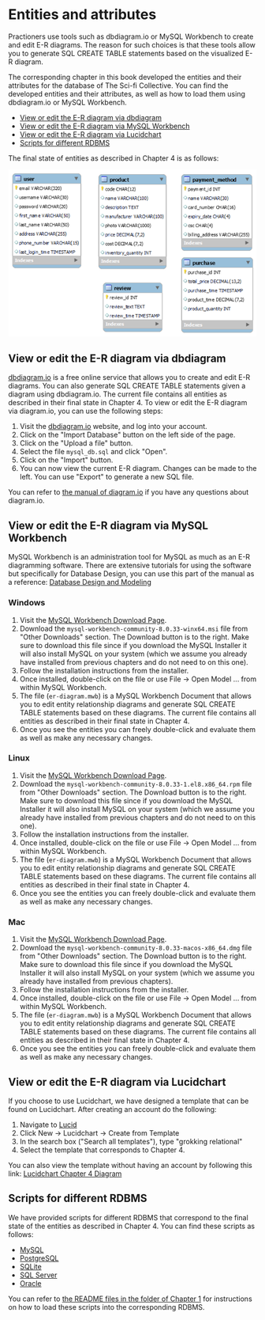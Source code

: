 # Entities and attributes

Practioners use tools such as dbdiagram.io or MySQL Workbench to create and edit E-R diagrams. The reason for such choices is that these tools allow you to generate SQL CREATE TABLE statements based on the visualized E-R diagram.

The corresponding chapter in this book developed the entities and their attributes for the database of The Sci-fi Collective. You can find the developed entities and their attributes, as well as how to load them using dbdiagram.io or MySQL Workbench.

- [View or edit the E-R diagram via dbdiagram](#view-or-edit-the-e-r-diagram-via-dbdiagram)
- [View or edit the E-R diagram via MySQL Workbench](#view-or-edit-the-e-r-diagram-via-mysql-workbench)
- [View or edit the E-R diagram via Lucidchart](#view-or-edit-the-e-r-diagram-via-lucidchart)
- [Scripts for different RDBMS](#scripts-for-different-rdbms)

The final state of entities as described in Chapter 4 is as follows:

<img src="./images/er-diagram.png" alt="e-r-diagram" style="width:'70%';">

## View or edit the E-R diagram via dbdiagram

[dbdiagram.io](https://dbdiagram.io) is a free online service that allows you to create and edit E-R diagrams. You can also generate SQL CREATE TABLE statements given a diagram using dbdiagram.io. The current file contains all entities as described in their final state in Chapter 4. To view or edit the E-R diagram via diagram.io, you can use the following steps:

1. Visit the [dbdiagram.io](https://dbdiagram.io/home) website, and log into your account.
2. Click on the "Import Database" button on the left side of the page.
3. Click on the "Upload a file" button.
4. Select the file `mysql_db.sql` and click "Open".
5. Click on the "Import" button.
6. You can now view the current E-R diagram. Changes can be made to the left. You can use "Export" to generate a new SQL file.

You can refer to [the manual of diagram.io](https://dbdiagram.io/docs/) if you have any questions about diagram.io.

## View or edit the E-R diagram via MySQL Workbench

MySQL Workbench is an administration tool for MySQL as much as an E-R diagramming software. There are extensive tutorials for using the software but specifically for Database Design, you can use this part of the manual as a reference: [Database Design and Modeling](https://dev.mysql.com/doc/workbench/en/wb-data-modeling.html)

### Windows

1. Visit the [MySQL Workbench Download Page](https://dev.mysql.com/downloads/workbench/).
2. Download the `mysql-workbench-community-8.0.33-winx64.msi` file from "Other Downloads" section. The Download button is to the right. Make sure to download this file since if you download the MySQL Installer it will also install MySQL on your system (which we assume you already have installed from previous chapters and do not need to on this one).
3. Follow the installation instructions from the installer.
4. Once installed, double-click on the file or use File -> Open Model ... from within MySQL Workbench.
5. The file (`er-diagram.mwb`) is a MySQL Workbench Document that allows you to edit entity relationship diagrams and generate SQL CREATE TABLE statements based on these diagrams. The current file contains all entities as described in their final state in Chapter 4.
6. Once you see the entities you can freely double-click and evaluate them as well as make any necessary changes.

### Linux

1. Visit the [MySQL Workbench Download Page](https://dev.mysql.com/downloads/workbench/).
2. Download the `mysql-workbench-community-8.0.33-1.el8.x86_64.rpm` file from "Other Downloads" section. The Download button is to the right. Make sure to download this file since if you download the MySQL Installer it will also install MySQL on your system (which we assume you already have installed from previous chapters and do not need to on this one).
3. Follow the installation instructions from the installer.
4. Once installed, double-click on the file or use File -> Open Model ... from within MySQL Workbench.
5. The file (`er-diagram.mwb`) is a MySQL Workbench Document that allows you to edit entity relationship diagrams and generate SQL CREATE TABLE statements based on these diagrams. The current file contains all entities as described in their final state in Chapter 4.
6. Once you see the entities you can freely double-click and evaluate them as well as make any necessary changes.

### Mac

1. Visit the [MySQL Workbench Download Page](https://dev.mysql.com/downloads/workbench/).
2. Download the `mysql-workbench-community-8.0.33-macos-x86_64.dmg` file from "Other Downloads" section. The Download button is to the right. Make sure to download this file since if you download the MySQL Installer it will also install MySQL on your system (which we assume you already have installed from previous chapters).
3. Follow the installation instructions from the installer.
4. Once installed, double-click on the file or use File -> Open Model ... from within MySQL Workbench.
5. The file (`er-diagram.mwb`) is a MySQL Workbench Document that allows you to edit entity relationship diagrams and generate SQL CREATE TABLE statements based on these diagrams. The current file contains all entities as described in their final state in Chapter 4.
6. Once you see the entities you can freely double-click and evaluate them as well as make any necessary changes.

## View or edit the E-R diagram via Lucidchart

If you choose to use Lucidchart, we have designed a template that can be found on Lucidchart. After creating an account do the following:
1. Navigate to [Lucid](https://lucid.app/)
2. Click New -> Lucidchart -> Create from Template
3. In the search box ("Search all templates"), type "grokking relational"
4. Select the template that corresponds to Chapter 4.

You can also view the template without having an account by following this link: 
[Lucidchart Chapter 4 Diagram](https://lucid.app/documents/view/976e817c-4c62-47ee-8e62-443635e46855)

## Scripts for different RDBMS 

We have provided scripts for different RDBMS that correspond to the final state of the entities as described in Chapter 4. You can find these scripts as follows:

- [MySQL](./mysql_db.sql)
- [PostgreSQL](./postgresql_db.sql)
- [SQLite](./sqlite_db.sql)
- [SQL Server](./sqlserver_db.sql)
- [Oracle](./oracle_db.sql)

You can refer to [the README files in the folder of Chapter 1](../chapter_01/README.md) for instructions on how to load these scripts into the corresponding RDBMS.
